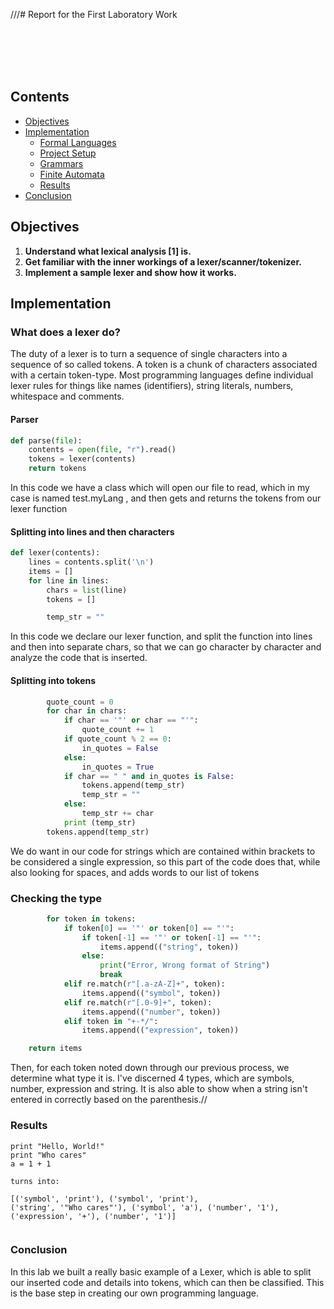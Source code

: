 ///# Report for the First Laboratory Work

<br><br>
<br><br>

## Contents

- [Objectives](#objectives)
- [Implementation](#implementation)
  - [Formal Languages](#characteristics-of-formal-languages)
  - [Project Setup](#project-setup)
  - [Grammars](#grammars)
  - [Finite Automata](#finite-automata)
  - [Results](#results)
- [Conclusion](#conclusion)

## Objectives

1. **Understand what lexical analysis [1] is.**
2. **Get familiar with the inner workings of a lexer/scanner/tokenizer.**
3. **Implement a sample lexer and show how it works.**
## Implementation

### What does a lexer do?

The duty of a lexer is to turn a sequence of single characters into a sequence of so called tokens. 
A token is a chunk of characters associated with a certain token-type. 
Most programming languages define individual lexer rules for things like names (identifiers), 
string literals, numbers, whitespace and comments.


#### Parser

```python
def parse(file):
    contents = open(file, "r").read()
    tokens = lexer(contents)
    return tokens

```
In this code we have a class which will open our file to read, which in my case is named test.myLang
, and then gets and returns the tokens from our lexer function

#### Splitting into lines and then characters

```python
def lexer(contents):
    lines = contents.split('\n')
    items = []
    for line in lines:
        chars = list(line)
        tokens = []

        temp_str = ""
```

In this code we declare our lexer function, and split the function into lines and then into separate
chars, so that we can go character by character and analyze the code that is inserted.


#### Splitting into tokens

```python
        quote_count = 0
        for char in chars:
            if char == '"' or char == "'":
                quote_count += 1
            if quote_count % 2 == 0:
                in_quotes = False
            else:
                in_quotes = True
            if char == " " and in_quotes is False:
                tokens.append(temp_str)
                temp_str = ""
            else:
                temp_str += char
            print (temp_str)
        tokens.append(temp_str)
```
We do want in our code for strings which are contained within brackets to be considered a single
expression, so this part of the code does that, while also looking for spaces, and adds words
to our list of tokens
### Checking the type

```python
        for token in tokens:
            if token[0] == '"' or token[0] == "'":
                if token[-1] == '"' or token[-1] == "'":
                    items.append(("string", token))
                else:
                    print("Error, Wrong format of String")
                    break
            elif re.match(r"[.a-zA-Z]+", token):
                items.append(("symbol", token))
            elif re.match(r"[.0-9]+", token):
                items.append(("number", token))
            elif token in "+-*/":
                items.append(("expression", token))

    return items

```
Then, for each token noted down through our previous process, we determine what type it is.
I've discerned 4 types, which are symbols, number, expression and string. It is also able to
show when a string isn't entered in correctly based on the parenthesis.//

### Results

```text
print "Hello, World!"
print "Who cares"
a = 1 + 1

turns into:

[('symbol', 'print'), ('symbol', 'print'),
('string', '"Who cares"'), ('symbol', 'a'), ('number', '1'), ('expression', '+'), ('number', '1')]


```

### Conclusion

In this lab we built a really basic example of a Lexer, which is able to 
split our inserted code and details into tokens, which can then be classified.
This is the base step in creating our own programming language.